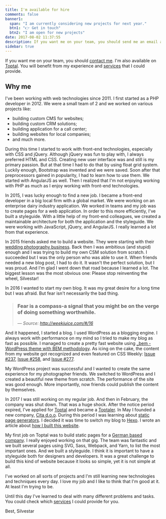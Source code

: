 ```yaml
---
title: I'm available for hire
comments: false
banner1:
  span: "I am currently considering new projects for next year."
  btn1: "👉 Get in touch"
  btn2: "I am open for new projects"
date: 2017-08-02 11:37:55
description: If you want me on your team, you should send me an email at me@silvestar.codes. I'm also available on Toptal. You will benefit from my experience and services that I could provide.
sidebar: true
---
```


If you want me on your team, you should [contact me](/contact/). I'm also available on [Toptal](https://www.toptal.com/resume/silvestar-bistrovic#trust-nothing-but-brilliant-freelancers). You will benefit from my experience and [services](/services/) that I could provide.

## Why me

I've been working with web technologies since 2011. I first started as a PHP developer in 2012. We were a small team of 2 and we worked on various projects like:
- building custom CMS for websites;
- building custom CRM solutions;
- building application for a call center;
- building websites for local companies;
- and much more.

During this time I started to work with front-end technologies, especially with CSS and jQuery. Although jQuery was fun to play with, I always preferred HTML and CSS. Creating new user interface was and still is my primary passion. But at that time I had to do that by using float grid system. Luckily enough, Bootstrap was invented and we were saved. Soon after that preprocessors gained in popularity, I had to learn how to use them. We started with AngularJS as well. Then I realized that I'm not enjoying working with PHP as much as I enjoy working with front-end technologies.

In 2015, I was lucky enough to find a new job. I became a front-end developer in a big local firm with a global market. We were working on an enterprise dairy industry application. We worked in teams and my job was to create pages for a web application. In order to this more efficiently, I've built a styleguide. With a little help of my front-end colleagues, we created a maintainable architecture for both the application and the styleguide. We were working with JavaScript, jQuery, and AngularJS. I really learned a lot from that experience.

In 2015 friends asked me to build a website. They were starting with their [wedding photography business](https://irinaandmatej.com). Back then I was ambitious (and stupid) enough and I was trying to build my own CSM solution from scratch. I succeeded but I was the only person who was able to use it. When friends needed a new blog post, I had to do it. It wasn't the perfect solution, but I was proud. And I'm glad I went down that road because I learned a lot. The biggest lesson was the most obvious one: Please stop reinventing the wheel, Silvestar!

In 2016 I wanted to start my own blog. It was my great desire for a long time but I was afraid. But fear isn't necessarily the bad thing.

> ### Fear is a compass-a signal that you might be on the verge of doing something worthwhile.
>
> _— Source: http://weekjuice.com/#/16_

And it happened, I started a blog. I used WordPress as a blogging engine. I always work with performance on my mind so I tried to make my blog as fast as possible. I managed to create a pretty fast website using [_bem - WordPress theme with BEM methodology](/articles/bem-wordpress-theme/). As icing on the cake, the content from my website got recognized and even featured on CSS Weekly: [Issue #237](http://css-weekly.com/issue-237/), [Issue #258](http://css-weekly.com/issue-258/), and [Issue #277](http://css-weekly.com/issue-277/).

My WordPress project was successful and I wanted to create the same experience for my photographer friends. We switched to WordPress and I created a beautiful new theme from scratch. The performance of the site was good enough. More importantly, now friends could publish the content by themselves.

In 2017 I was still working on my regular job. And then in February, the company was shut down. That was a huge shock. After the notice period expired, I've applied for [Toptal](https://www.toptal.com/#trust-nothing-but-brilliant-freelancers) and became a [Toptaler](https://www.toptal.com/resume/silvestar-bistrovic#trust-nothing-but-brilliant-freelancers). In May I founded a new company, [Cita d.o.o](https://www.cita.hr). During this period I was learning about [static page generators](https://www.staticgen.com/). I decided it was time to switch my blog to [Hexo](https://hexo.io). I wrote an article about [how I built this website](/how/).

My first job on Toptal was to build static pages for a [German based company](https://www.contiamo.com/). I really enjoyed working on that gig. The team was fantastic and we built several pages using SVG, Sass, Webpack, and Yarn, to list the most important ones. And we built a styleguide. I think it is important to have a styleguide both for designers and developers. It was a great challenge to build this kind of website because it looks so simple, yet it is not simple at all.

I've worked on all sorts of projects and I'm still learning new technologies and techniques every day. I love my job and I like to think that I'm good at it. At least I'm trying to be.

Until this day I've learned to deal with many different problems and tasks. You could check which [services](/services/) I could provide for you.

Best,
Silvestar
